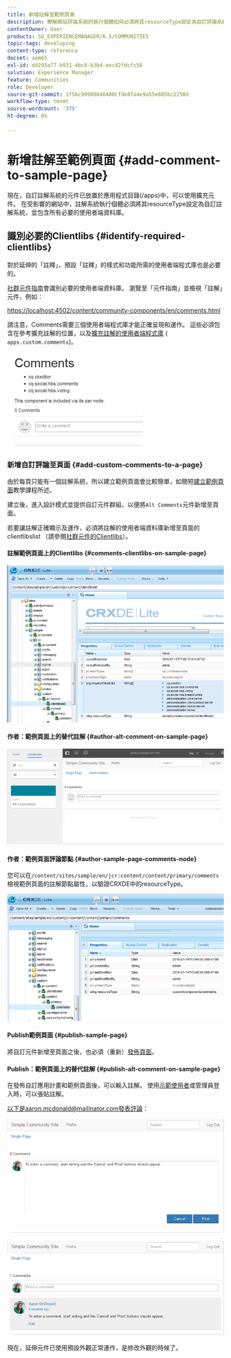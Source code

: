 ```yaml
---
title: 新增註解至範例頁面
description: 瞭解網站評論系統的執行個體如何必須將其resourceType設定為自訂評論系統，並包含所有必要的使用者端程式庫。
contentOwner: User
products: SG_EXPERIENCEMANAGER/6.5/COMMUNITIES
topic-tags: developing
content-type: reference
docset: aem65
exl-id: d4295a77-b931-4bc8-b3b4-eec42fdcfc56
solution: Experience Manager
feature: Communities
role: Developer
source-git-commit: 1f56c99980846400cfde8fa4e9a55e885bc2258d
workflow-type: tm+mt
source-wordcount: '375'
ht-degree: 0%

---
```


# 新增註解至範例頁面  {#add-comment-to-sample-page}

現在，自訂註解系統的元件已放置於應用程式目錄(/apps)中，可以使用擴充元件。 在受影響的網站中，註解系統執行個體必須將其resourceType設定為自訂註解系統，並包含所有必要的使用者端資料庫。

## 識別必要的Clientlibs {#identify-required-clientlibs}

對於延伸的「註釋」，預設「註釋」的樣式和功能所需的使用者端程式庫也是必要的。

[社群元件指南](/help/communities/components-guide.md)會識別必要的使用者端資料庫。 瀏覽至「元件指南」並檢視「註解」元件，例如：

[https://localhost:4502/content/community-components/en/comments.html](https://localhost:4502/content/community-components/en/comments.html)

請注意，Comments需要三個使用者端程式庫才能正確呈現和運作。 這些必須包含在參考擴充註解的位置，以及[擴充註解的使用者端程式庫](/help/communities/extend-create-components.md#create-a-client-library-folder) ( `apps.custom.comments`)。

![comments-component1](assets/comments-component1.png)

### 新增自訂評論至頁面 {#add-custom-comments-to-a-page}

由於每頁只能有一個註解系統，所以建立範例頁面會比較簡單，如簡短[建立範例頁面](/help/communities/create-sample-page.md)教學課程所述。

建立後，進入設計模式並提供自訂元件群組，以便將`Alt Comments`元件新增至頁面。

若要讓註解正確顯示及運作，必須將註解的使用者端資料庫新增至頁面的clientlibslist （請參閱[社群元件的Clientlibs](/help/communities/clientlibs.md)）。

#### 註解範例頁面上的Clientlibs {#comments-clientlibs-on-sample-page}

![comments-clientlibs-crxde](assets/comments-clientlibs-crxde.png)

#### 作者：範例頁面上的替代註解 {#author-alt-comment-on-sample-page}

![alt-comment](assets/alt-comment.png)

#### 作者：範例頁面評論節點 {#author-sample-page-comments-node}

您可以在`/content/sites/sample/en/jcr:content/content/primary/comments`檢視範例頁面的註解節點屬性，以驗證CRXDE中的resourceType。

![verify-comment-crxde](assets/verify-comment-crxde.png)

#### Publish範例頁面 {#publish-sample-page}

將自訂元件新增至頁面之後，也必須（重新）[發佈頁面](/help/communities/sites-console.md#publishing-the-site)。

#### Publish：範例頁面上的替代註解 {#publish-alt-comment-on-sample-page}

在發佈自訂應用計畫和範例頁面後，可以輸入註解。 使用[示範使用者](/help/communities/tutorials.md#demo-users)或管理員登入時，可以張貼註解。

以下是aaron.mcdonald@mailinator.com發表評論：

![publish-alt-comment](assets/publish-alt-comment.png)

![publish-alt-comment1](assets/publish-alt-comment1.png)

現在，延伸元件已使用預設外觀正常運作，是修改外觀的時候了。
